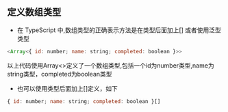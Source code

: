 ## 定义数组类型
* 在 TypeScript 中,数组类型的正确表示方法是在类型后面加上[] 或者使用泛型类型

```javascript
<Array<{ id: number; name: string; completed: boolean }>>
```
以上代码使用Array<>定义了一个数组类型,包括一个id为number类型,name为string类型，completed为boolean类型

* 也可以使用类型后面加上[]定义，如下

```javascript
{ id: number; name: string; completed: boolean }[]
```

